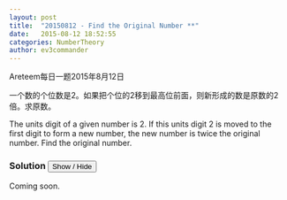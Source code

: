 ```yaml
---
layout: post
title:  "20150812 - Find the Original Number **"
date:   2015-08-12 18:52:55
categories: NumberTheory
author: ev3commander
---
```

Areteem每日一题2015年8月12日


<problem>

一个数的个位数是2。如果把个位的2移到最高位前面，则新形成的数是原数的2倍。求原数。
<p>
The units digit of a given number is 2. If this units digit 2 is moved to the first digit to form a new number, the new number is twice the original number. Find the original number.

</problem>


### Solution <button>Show / Hide</button>

<solution>

Coming soon.

</solution>

